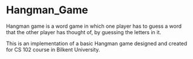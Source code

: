 # Hangman_Game

Hangman game is a 
word game in which one player has to guess a word that the other 
player has thought of, by guessing the letters in it. 

This is an implementation of a basic Hangman game designed and created for CS 102 course in Bilkent University.

